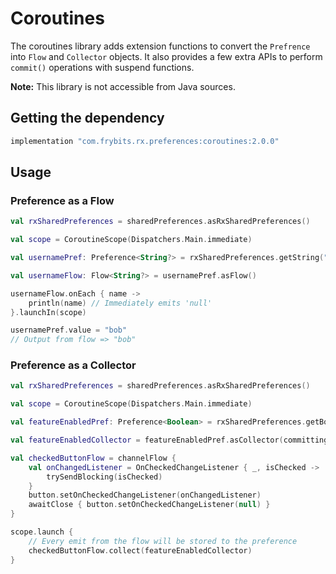 # Coroutines

The coroutines library adds extension functions to convert the `Prefrence` into `Flow` and `Collector` objects. It also provides a few extra APIs to perform `commit()` operations with suspend functions.

**Note:** This library is not accessible from Java sources.

## Getting the dependency
```groovy
implementation "com.frybits.rx.preferences:coroutines:2.0.0"
```

## Usage

### Preference as a Flow
```kotlin
val rxSharedPreferences = sharedPreferences.asRxSharedPreferences()

val scope = CoroutineScope(Dispatchers.Main.immediate)

val usernamePref: Preference<String?> = rxSharedPreferences.getString("username")

val usernameFlow: Flow<String?> = usernamePref.asFlow()

usernameFlow.onEach { name ->
    println(name) // Immediately emits 'null'
}.launchIn(scope)

usernamePref.value = "bob"
// Output from flow => "bob"
```

### Preference as a Collector
```kotlin
val rxSharedPreferences = sharedPreferences.asRxSharedPreferences()

val scope = CoroutineScope(Dispatchers.Main.immediate)

val featureEnabledPref: Preference<Boolean> = rxSharedPreferences.getBoolean("somePref")

val featureEnabledCollector = featureEnabledPref.asCollector(committing = true) // Commit every emit

val checkedButtonFlow = channelFlow { 
    val onChangedListener = OnCheckedChangeListener { _, isChecked ->
        trySendBlocking(isChecked)
    }
    button.setOnCheckedChangeListener(onChangedListener)
    awaitClose { button.setOnCheckedChangeListener(null) }
}

scope.launch {
    // Every emit from the flow will be stored to the preference
    checkedButtonFlow.collect(featureEnabledCollector)
}
```
